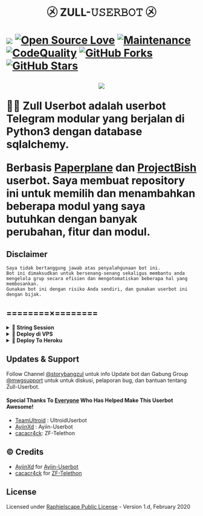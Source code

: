  <h1 align="center">㋱ ZULL-𝚄𝚂𝙴𝚁𝙱𝙾𝚃 ㋱<h1>

<a href="https://github.com/cacacr4ck/telethon/commits"> <img src="https://img.shields.io/github/last-commit/sip-Userbot/Nande-Telethon?color=red&logo=github&logoColor=blue&style=for-the-badge" /></a>
[![Open Source Love](https://badges.frapsoft.com/os/v2/open-source.png?v=103)](https://github.com/cacacr4ck/telethon)
[![Maintenance](https://img.shields.io/badge/Maintained%3F-Yes-blue)](https://GitHub.com/cacacr4ck/telethon/graphs/commit-activity)
[![CodeQuality](https://img.shields.io/codacy/grade/a723cb464d5a4d25be3152b5d71de82d?color=blue&logo=codacy)](https://app.codacy.com/gh/cacacr4ck/telethon/dashboard)
[![GitHub Forks](https://img.shields.io/github/forks/iamuput/Uputt-Userbot?&logo=github)](https://github.com/iamuput/Uputt-Userbot/fork)
[![GitHub Stars](https://img.shields.io/github/stars/cacacr4ck/telethon?&logo=github)](https://github.com/cacacr4ck/telethon/stargazers)


<p align="center">
  <img src="https://telegra.ph/file/c394b9d3247403031589d.png">
</p>

👩‍💻 Zull Userbot adalah userbot Telegram modular yang berjalan di Python3 dengan database sqlalchemy.

Berbasis [Paperplane](https://github.com/RaphielGang/Telegram-UserBot) dan [ProjectBish](https://github.com/adekmaulana/ProjectBish) userbot.
Saya membuat repository ini untuk memilih dan menambahkan beberapa modul yang saya butuhkan dengan banyak perubahan, fitur dan modul.

## Disclaimer

```
Saya tidak bertanggung jawab atas penyalahgunaan bot ini.
Bot ini dimaksudkan untuk bersenang-senang sekaligus membantu anda
mengelola grup secara efisien dan mengotomatiskan beberapa hal yang membosankan.
Gunakan bot ini dengan risiko Anda sendiri, dan gunakan userbot ini dengan bijak.
```

## ========×========

<details>
<summary><b>🔗 String Session</b></summary>
<br>
    
> Anda memerlukan API_ID & API_HASH untuk menghasilkan sesi telethon. ambil APP ID dan API Hash di my.telegram.org
<h4> Generate Session via Repl: </h4>    
<p><a href="https://repl.it/@nandeestringbot/NandeString?lite=1&outputonly=1"><img src="https://img.shields.io/badge/Generate%20On%20Repl-blueviolet?style=for-the-badge&logo=appveyor" width="200""/></a></p>
<h4> Generate Session via Telegram String Uputt Bot: </h4>    
<p><a href="https://t.me/mwgstrbot"><img src="https://img.shields.io/badge/TG%20String%20Uputt%20Bot-blueviolet?style=for-the-badge&logo=appveyor" width="200""/></a></p>
    
</details>

<details>
<summary><b>🔗 Deploy di VPS</b></summary>
<br>

### Tutorial Deploy di VPS


 • `git clone https://github.com/cacacr4ck/telethon`

 • `cd telethon`

 • `pip3 install -U -r requirements.txt`

 • `mv sample_config.env config.env`

 • `nano config.env`
  - isi vars
  - Jika sudah 
  - ketik ctrl + S
  - ctrl + X

 • `screen -S Uputt-Userbot`

 • `bash start`

</details>

<details>
<summary><b>🔗 Deploy To Heroku</b></summary>
<br>

<p><a href="https://heroku.com/deploy?template=https://github.com/cacacr4ck/telethon"><img src="https://img.shields.io/badge/BUAT DI-HEROKU-aqua?style=plastic&logo=heroku&logoColor=gold"width="300" /></a></p>

</details>

## Updates & Support

Follow Channel [@storybangzul](https://t.me/strbzul) untuk info Update bot dan Gabung Group [@mwgsupport](https://t.me/ownedbyrain) untuk untuk diskusi, pelaporan bug, dan bantuan tentang Zull-Userbot.

#### Special Thanks To [Everyone](https://github.com/mrismanaziz/Man-Userbot/graphs/contributors) Who Has Helped Make This Userbot Awesome!
-  [TeamUltroid](https://github.com/TeamUltroid/Ultroid) :  UltroidUserbot
-  [AyiinXd](https://github.com/AyiinXd/Ayiin-Userbot) : Ayiin-Userbot
-  [cacacr4ck](https://github.com/cacacr4ck/telethon): ZF-Telethon

## © Credits
-  [AyiinXd](https://github.com/AyiinXd) for [Ayiin-Userbot](https://github.com/AyiinXd/Ayiin-Userbot)
-  [cacacr4ck](https://github.com/cacacr4ck/telethon) for [ZF-Telethon](https://github.com/cacacr4ck)
## License
Licensed under [Raphielscape Public License](https://github.com/cacacr4ck/telethon/blob/telethon/LICENSE) - Version 1.d, February 2020



